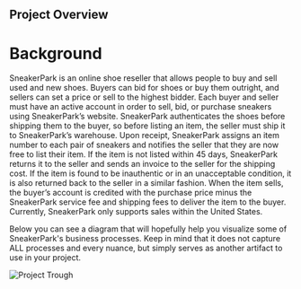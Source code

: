 ## Project Overview
# Background

SneakerPark is an online shoe reseller that allows people to buy and sell used and new shoes. Buyers can bid for shoes or buy them outright, and sellers can set a price or sell to the highest bidder.
Each buyer and seller must have an active account in order to sell, bid, or purchase sneakers using SneakerPark’s website.
SneakerPark authenticates the shoes before shipping them to the buyer, so before listing an item, the seller must ship it to SneakerPark’s warehouse. Upon receipt, SneakerPark assigns an item number to each pair of sneakers and notifies the seller that they are now free to list their item. If the item is not listed within 45 days, SneakerPark returns it to the seller and sends an invoice to the seller for the shipping cost.
If the item is found to be inauthentic or in an unacceptable condition, it is also returned back to the seller in a similar fashion.
When the item sells, the buyer’s account is credited with the purchase price minus the SneakerPark service fee and shipping fees to deliver the item to the buyer.
Currently, SneakerPark only supports sales within the United States.

Below you can see a diagram that will hopefully help you visualize some of SneakerPark's business processes. Keep in mind that it does not capture ALL processes and every nuance, but simply serves as another artifact to use in your project.

![Project Trough](./pic/data.png)

